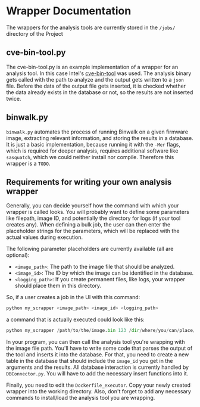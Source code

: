 # Wrapper Documentation

The wrappers for the analysis tools are currently stored in the ```/jobs/```
directory of the Project

## cve-bin-tool.py

The cve-bin-tool.py is an example implementation of a wrapper for an analysis 
tool. In this case Intel's [cve-bin-tool](https://github.com/intel/cve-bin-tool)
was used. The analysis binary gets called with the path to analyze and the 
output gets written to a ```json``` file. Before the data of the output file 
gets inserted, it is checked whether the data already exists in the database 
or not, so the results are not inserted twice.

## binwalk.py

```binwalk.py``` automates the process of running Binwalk on a given firmware 
image, extracting relevant information, and storing the results in a 
database. It is just a basic implementation, because running it with the 
```-Mer``` flags, which is required for deeper analysis, requires additional
software like ```sasquatch```, which we could neither install nor compile. 
Therefore this wrapper is a ```TODO```. 


## Requirements for writing your own analysis wrapper


Generally, you can decide yourself how the command with which your wrapper is called looks. You will probably want to define some parameters like filepath, image ID, and potentially the directory for logs (if your tool creates any). When defining a bulk job, the user can then enter the placeholder strings for the parameters, which will be replaced with the actual values during execution.

The following parameter placeholders are currently available (all are optional):

- `<image_path>`: The path to the image file that should be analyzed.
- `<image_id>`: The ID by which the image can be identified in the database.
- `<logging_path>`: If you create permanent files, like logs, your wrapper should place them in this directory.

So, if a user creates a job in the UI with this command:

```python
python my_scrapper <image_path> <image_id> <logging_path>
```

a command that is actually executed could look like this:

```python
python my_scrapper /path/to/the/image.bin 123 /dir/where/you/can/place/logs
```

In your program, you can then call the analysis tool you're wrapping with the image file path. You'll have to write some code that parses the output of the tool and inserts it into the database. For that, you need to create a new table in the database that should include the `image_id` you get in the arguments and the results. All database interaction is currently handled by `DBConnector.py`. You will have to add the necessary insert functions into it.

Finally, you need to edit the `Dockerfile_executor`. Copy your newly created wrapper into the working directory. Also, don't forget to add any necessary commands to install/load the analysis tool you are wrapping.
